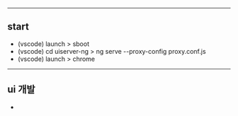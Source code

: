 ------------------------------------- 
start
---
- (vscode) launch > sboot
- (vscode) cd uiserver-ng > ng serve --proxy-config proxy.conf.js
- (vscode) launch > chrome

------------------------------------- 
ui 개발
---
- 






